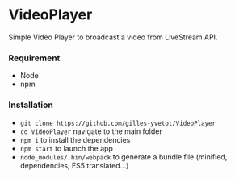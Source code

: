 # VideoPlayer
Simple Video Player to broadcast a video from LiveStream API.

### Requirement
- Node
- npm

### Installation
- `git clone https://github.com/gilles-yvetot/VideoPlayer`
- `cd VideoPlayer` navigate to the main folder 
- `npm i` to install the dependencies
- `npm start` to launch the app
- `node_modules/.bin/webpack` to generate a bundle file (minified, dependencies, ES5 translated...) 



